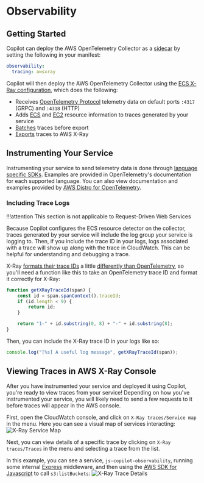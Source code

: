 # Observability

## Getting Started
Copilot can deploy the AWS OpenTelemetry Collector as a [sidecar](./sidecars.en.md) by setting the following in your manifest:
```yaml
observability:
  tracing: awsxray
```

Copilot will then deploy the AWS OpenTelemetry Collector using the [ECS X-Ray configuration](https://github.com/aws-observability/aws-otel-collector/blob/main/config/ecs/ecs-xray.yaml), which does the following:

- Receives [OpenTelemetry Protocol](https://github.com/open-telemetry/opentelemetry-specification/blob/main/specification/protocol/otlp.md) telemetry data on default ports `:4317` (GRPC) and `:4318` (HTTP)
- Adds [ECS](https://github.com/open-telemetry/opentelemetry-collector-contrib/tree/main/processor/resourcedetectionprocessor#amazon-ecs) and [EC2](https://github.com/open-telemetry/opentelemetry-collector-contrib/tree/main/processor/resourcedetectionprocessor#aws-ec2) resource information to traces generated by your service
- [Batches](https://github.com/open-telemetry/opentelemetry-collector/tree/main/processor/batchprocessor) traces before export
- [Exports](https://github.com/open-telemetry/opentelemetry-collector-contrib/tree/main/exporter/awsxrayexporter) traces to AWS X-Ray

## Instrumenting Your Service
Instrumenting your service to send telemetry data is done through [language specific SDKs](https://opentelemetry.io/docs/instrumentation/). 
Examples are provided in OpenTelemetry's documentation for each supported language.
You can also view documentation and examples provided by [AWS Distro for OpenTelemetry](https://aws-otel.github.io/docs/introduction).

### Including Trace Logs
!!!attention
	This section is not applicable to Request-Driven Web Services 

Because Copilot configures the ECS resource detector on the collector, traces generated by your service will include the log group your service is logging to.
Then, if you include the trace ID in your logs, logs associated with a trace will show up along with the trace in CloudWatch.
This can be helpful for understanding and debugging a trace.

X-Ray [formats their trace IDs](https://docs.aws.amazon.com/xray/latest/devguide/xray-api-sendingdata.html#xray-api-traceids) a little [differently than OpenTelemetry](https://opentelemetry.io/docs/reference/specification/trace/api/#spancontext), so you'll need a function like this to take an OpenTelemetry trace ID and format it correctly for X-Ray:
```js
function getXRayTraceId(span) {
	const id = span.spanContext().traceId;
	if (id.length < 9) {
		return id;
	}

	return "1-" + id.substring(0, 8) + "-" + id.substring(8);
}
```

Then, you can include the X-Ray trace ID in your logs like so:
```js
console.log("[%s] A useful log message", getXRayTraceId(span));
```

## Viewing Traces in AWS X-Ray Console
After you have instrumented your service and deployed it using Copilot, you're ready to view traces from your service!
Depending on how you've instrumented your service, you will likely need to send a few requests to it before traces will appear in the AWS console.

First, open the CloudWatch console, and click on `X-Ray traces/Service map` in the menu. Here you can see a visual map of services interacting:
![X-Ray Service Map](https://user-images.githubusercontent.com/10566468/166560753-f0911f85-a88c-4af8-b008-9aa7e9c25e2f.png)

Next, you can view details of a specific trace by clicking on `X-Ray traces/Traces` in the menu and selecting a trace from the list.

In this example, you can see a service, `js-copilot-observability`, running some internal [Express](https://expressjs.com/) middleware, and then using the [AWS SDK for Javascript](https://aws.amazon.com/sdk-for-javascript/) to call `s3:listBuckets`:
![X-Ray Trace Details](https://user-images.githubusercontent.com/10566468/166560878-fb40a67e-3e78-48db-908a-b5ec3ef95fd8.png)